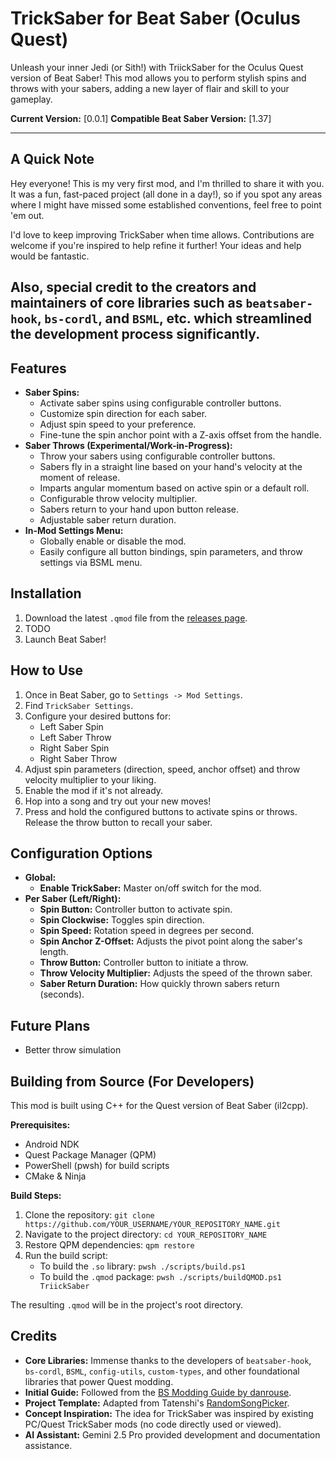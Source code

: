 # TrickSaber for Beat Saber (Oculus Quest)

Unleash your inner Jedi (or Sith!) with TriickSaber for the Oculus Quest version of Beat Saber! This mod allows you to perform stylish spins and throws with your sabers, adding a new layer of flair and skill to your gameplay.

**Current Version:** [0.0.1]
**Compatible Beat Saber Version:** [1.37]

---
## A Quick Note

Hey everyone! This is my very first mod, and I'm thrilled to share it with you. It was a fun, fast-paced project (all done in a day!), so if you spot any areas where I might have missed some established conventions, feel free to point 'em out.

I'd love to keep improving TrickSaber when time allows. Contributions are welcome if you're inspired to help refine it further! Your ideas and help would be fantastic.

Also, special credit to the creators and maintainers of core libraries such as `beatsaber-hook`, `bs-cordl`, and `BSML`, etc. which streamlined the development process significantly.
---

## Features

*   **Saber Spins:**
    *   Activate saber spins using configurable controller buttons.
    *   Customize spin direction for each saber.
    *   Adjust spin speed to your preference.
    *   Fine-tune the spin anchor point with a Z-axis offset from the handle.
*   **Saber Throws (Experimental/Work-in-Progress):**
    *   Throw your sabers using configurable controller buttons.
    *   Sabers fly in a straight line based on your hand's velocity at the moment of release.
    *   Imparts angular momentum based on active spin or a default roll.
    *   Configurable throw velocity multiplier.
    *   Sabers return to your hand upon button release.
    *   Adjustable saber return duration.
*   **In-Mod Settings Menu:**
    *   Globally enable or disable the mod.
    *   Easily configure all button bindings, spin parameters, and throw settings via BSML menu.
    

## Installation

1.  Download the latest `.qmod` file from the [releases page](https://github.com/BinitDOX/TriickSaber/releases).
2.  TODO
3.  Launch Beat Saber!

## How to Use

1.  Once in Beat Saber, go to `Settings -> Mod Settings`.
2.  Find `TrickSaber Settings`.
3.  Configure your desired buttons for:
    *   Left Saber Spin
    *   Left Saber Throw
    *   Right Saber Spin
    *   Right Saber Throw
4.  Adjust spin parameters (direction, speed, anchor offset) and throw velocity multiplier to your liking.
5.  Enable the mod if it's not already.
6.  Hop into a song and try out your new moves!
7.  Press and hold the configured buttons to activate spins or throws. Release the throw button to recall your saber.

## Configuration Options

*   **Global:**
    *   **Enable TrickSaber:** Master on/off switch for the mod.
*   **Per Saber (Left/Right):**
    *   **Spin Button:** Controller button to activate spin.
    *   **Spin Clockwise:** Toggles spin direction.
    *   **Spin Speed:** Rotation speed in degrees per second.
    *   **Spin Anchor Z-Offset:** Adjusts the pivot point along the saber's length.
    *   **Throw Button:** Controller button to initiate a throw.
    *   **Throw Velocity Multiplier:** Adjusts the speed of the thrown saber.
    *   **Saber Return Duration:** How quickly thrown sabers return (seconds).

## Future Plans

*   Better throw simulation

## Building from Source (For Developers)

This mod is built using C++ for the Quest version of Beat Saber (il2cpp).

**Prerequisites:**
*   Android NDK
*   Quest Package Manager (QPM)
*   PowerShell (pwsh) for build scripts
*   CMake & Ninja

**Build Steps:**
1.  Clone the repository: `git clone https://github.com/YOUR_USERNAME/YOUR_REPOSITORY_NAME.git`
2.  Navigate to the project directory: `cd YOUR_REPOSITORY_NAME`
3.  Restore QPM dependencies: `qpm restore`
4.  Run the build script:
    *   To build the `.so` library: `pwsh ./scripts/build.ps1`
    *   To build the `.qmod` package: `pwsh ./scripts/buildQMOD.ps1 TriickSaber`

The resulting `.qmod` will be in the project's root directory.

## Credits
*   **Core Libraries:** Immense thanks to the developers of `beatsaber-hook`, `bs-cordl`, `BSML`, `config-utils`, `custom-types`, and other foundational libraries that power Quest modding.
*   **Initial Guide:** Followed from the [BS Modding Guide by danrouse](https://github.com/danrouse/beatsaber-quest-modding-guide).
*   **Project Template:** Adapted from Tatenshi's [RandomSongPicker](https://github.com/Tatenshi/RandomSongPicker).
*   **Concept Inspiration:** The idea for TrickSaber was inspired by existing PC/Quest TrickSaber mods (no code directly used or viewed).
*   **AI Assistant:** Gemini 2.5 Pro provided development and documentation assistance.